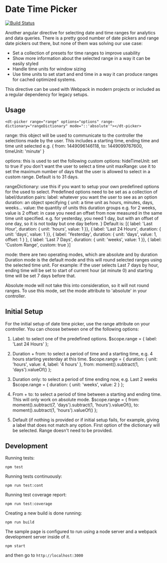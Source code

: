 Date Time Picker
================

[![Build Status](https://travis-ci.org/gabyvs/date-time-picker.svg?branch=master)](https://travis-ci.org/gabyvs/date-time-picker)

Another angular directive for selecting date and time ranges for analytics and data queries. There is a pretty good
number of date pickers and range date pickers out there, but none of them was solving our use case:

* Set a collection of presets for time ranges to improve usability
* Show more information about the selected range in a way it can be easily styled
* Handle time units for window sizing
* Use time units to set start and end time in a way it can produce ranges for cached optimized systems.

This directive can be used with Webpack in modern projects or included as a regular dependency for legacy setups.

Usage
-----------
`<dt-picker range="range" options="options" range-dictionary="rangeDictionary" mode="::'absolute'"></dt-picker>`

range: this object will be used to communicate to the controller the selections made by the user. This includes a starting time, ending time and time unit selected
e.g. { from: 1449096146118, to: 1449099767600, timeUnit: 'minute' }

options: this is used to set the following custom options:
    hideTimeUnit: set to true if you don't want the user to select a time unit
    maxRange: use it to set the maximum number of days that the user is allowed to select in a custom range. Default is to 31 days.

rangeDictionary: use this if you want to setup your own predefined options for the used to select. Predefined options need to be set as a collection of label/duration pairs:
    label: whatever you want the user to see as an option
    duration: an object specifying
        {
            unit: a time unit as hours, minutes, days, weeks...
            value: the quantity of units this duration groups e.g. for 2 weeks, value is 2
            offset: in case you need an offset from now measured in the same time unit specified. e.g. for yesterday, you need 1 day, but with an offset of one day, so it is not today but one day before.
        }
Default is:
[{ label: 'Last Hour', duration: { unit: 'hours', value: 1 }},
{ label: 'Last 24 Hours', duration: { unit: 'days', value: 1 }},
{ label: 'Yesterday', duration: { unit: 'days', value: 1, offset: 1 } },
{ label: 'Last 7 Days', duration: { unit: 'weeks', value: 1 }},
{ label: 'Custom Range', custom: true }]

mode: there are two operating modes, which are absolute and by duration
Duration mode is the default mode and this will round selected ranges using the selected time unit.
For example: if the user selects Last 7 days by hour, ending time will be set to start of current hour (at minute 0) and starting time will be set 7 days before that.

Absolute mode will not take this into consideration, so it will not round ranges.
To use this mode, set the mode attribute to 'absolute' in your controller.

Initial Setup
-----------
For the initial setup of date time picker, use the range attribute on your controller. You can choose between one of the following options:

1. Label: to select one of the predefined options.
$scope.range = {
 label: 'Last 24 Hours'
};

2. Duration + from: to select a period of time and a starting time, e.g. 4 hours starting yesterday at this time.
$scope.range = {
  duration: {
    unit: 'hours',
    value: 4,
    label: '4 hours'
  },
  from: moment().subtract(1, 'days').valueOf()
};

3. Duration only: to select a period of time ending now, e.g. Last 2 weeks
$scope.range = { duration: { unit: 'weeks', value: 2 } };


4. From + to: to select a period of time between a starting and ending time. This will only work on absolute mode.
$scope.range = {
  from: moment().subtract(7, 'days').subtract(1, 'hours').valueOf(),
  to: moment().subtract(1, 'hours').valueOf()
};

5. Default (if nothing is provided or if initial setup fails, for example, giving a label that does not match any option.
First option of the dictionary will be selected. Range doesn't need to be provided.

Development
-----------

Running tests:

    npm test
    
Running tests continuously:

    npm run test:cont
    
Running test coverage report:

    npm run test:coverage

Creating a new build is done running:

    npm run build

The sample page is configured to run using a node server and a webpack development server
inside of it.

    npm start

and then go to `http://localhost:3000`
